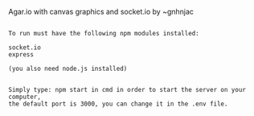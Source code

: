 Agar.io with canvas graphics and socket.io by ~gnhnjac

```

To run must have the following npm modules installed:

socket.io
express

(you also need node.js installed)

```

```

Simply type: npm start in cmd in order to start the server on your computer,
the default port is 3000, you can change it in the .env file.

```
